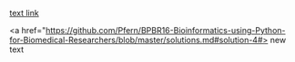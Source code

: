 
<a href="https://github.com/Pfern/BPBR16-Bioinformatics-using-Python-for-Biomedical-Researchers/blob/master/solutions.md#delivering#delivering">text link </a>


<a href="https://github.com/Pfern/BPBR16-Bioinformatics-using-Python-for-Biomedical-Researchers/blob/master/solutions.md#solution-4#> new text</a>
